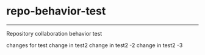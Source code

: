 # repo-behavior-test
***
Repository collaboration behavior test

changes for test
change in test2
change in test2 -2
change in test2 -3